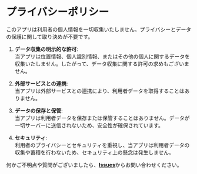 # プライバシーポリシー

<!--
  ChatGPT 3.5 より生成
-->

このアプリは利用者の個人情報を一切収集いたしません。プライバシーとデータの保護に関して取り決めが不要です。


1. **データ収集の明示的な許可**:  
  当アプリは位置情報、個人識別情報、またはその他の個人に関するデータを収集いたしません。したがって、データ収集に関する許可の求めもございません。

2. **外部サービスとの連携**:  
  当アプリは外部サービスとの連携により、利用者データを取得することはありません。

3. **データの保存と保管**:  
  当アプリは利用者データを保存または保管することはありません。データが一切サーバーに送信されないため、安全性が確保されています。

4. **セキュリティ**:  
  利用者のプライバシーとセキュリティを重視し、当アプリは利用者データの収集や蓄積を行わないため、セキュリティ上の懸念は発生しません。

何かご不明点や質問がございましたら、[**Issues**](https://github.com/s1204IT/DchaServiceTester/issues)からお問い合わせください。